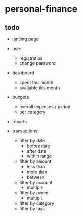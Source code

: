 # personal-finance

## todo

- landing page

- user

  - registration
  - change password

- dashboard

  - spent this month
  - available this month

- budgets

  - overall expenses / period
  - per category

- reports

- transactions
  - filter by date
    - before date
    - after date
    - within range
  - filter by amount
    - less than
    - more than
    - between
  - filter by account
    - multiple
  - filter by payee
    - multiple
  - filter by category
  - filter by tags
